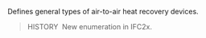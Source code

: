 ﻿Defines general types of air-to-air heat recovery devices.

> HISTORY&nbsp; New enumeration in IFC2x.
